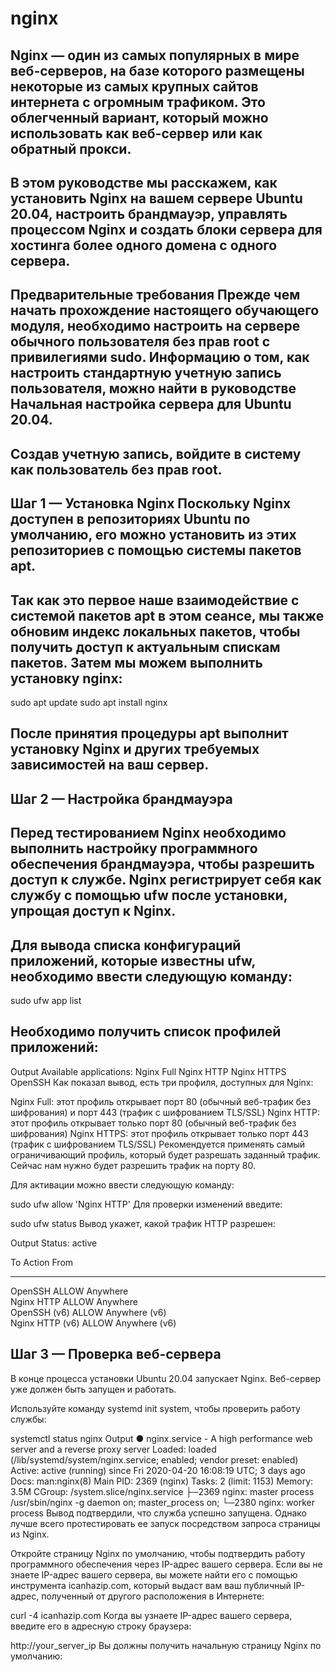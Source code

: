 # nginx

Nginx — один из самых популярных в мире веб-серверов, на базе которого размещены некоторые из самых крупных сайтов интернета с огромным трафиком. Это облегченный вариант, который можно использовать как веб-сервер или как обратный прокси.
---

В этом руководстве мы расскажем, как установить Nginx на вашем сервере Ubuntu 20.04, настроить брандмауэр, управлять процессом Nginx и создать блоки сервера для хостинга более одного домена с одного сервера.
---

Предварительные требования
Прежде чем начать прохождение настоящего обучающего модуля, необходимо настроить на сервере обычного пользователя без прав root с привилегиями sudo. Информацию о том, как настроить стандартную учетную запись пользователя, можно найти в руководстве Начальная настройка сервера для Ubuntu 20.04​​​.
---

Создав учетную запись, войдите в систему как пользователь без прав root.
---

Шаг 1 — Установка Nginx
Поскольку Nginx доступен в репозиториях Ubuntu по умолчанию, его можно установить из этих репозиториев с помощью системы пакетов apt.
--

Так как это первое наше взаимодействие с системой пакетов apt в этом сеансе, мы также обновим индекс локальных пакетов, чтобы получить доступ к актуальным спискам 
пакетов. Затем мы можем выполнить установку nginx:
---

sudo apt update
sudo apt install nginx

После принятия процедуры apt выполнит установку Nginx и других требуемых зависимостей на ваш сервер.
---

Шаг 2 — Настройка брандмауэра
---

Перед тестированием Nginx необходимо выполнить настройку программного обеспечения брандмауэра, чтобы разрешить доступ к службе. Nginx регистрирует себя как службу с помощью ufw после установки, упрощая доступ к Nginx.
---

Для вывода списка конфигураций приложений, которые известны ufw, необходимо ввести следующую команду:
---

sudo ufw app list

Необходимо получить список профилей приложений:
---

Output
Available applications:
  Nginx Full
  Nginx HTTP
  Nginx HTTPS
  OpenSSH
Как показал вывод, есть три профиля, доступных для Nginx:

Nginx Full: этот профиль открывает порт 80 (обычный веб-трафик без шифрования) и порт 443 (трафик с шифрованием TLS/SSL)
Nginx HTTP: этот профиль открывает только порт 80 (обычный веб-трафик без шифрования)
Nginx HTTPS: этот профиль открывает только порт 443 (трафик с шифрованием TLS/SSL)
Рекомендуется применять самый ограничивающий профиль, который будет разрешать заданный трафик. Сейчас нам нужно будет разрешить трафик на порту 80.

Для активации можно ввести следующую команду:

sudo ufw allow 'Nginx HTTP'
Для проверки изменений введите:

sudo ufw status
Вывод укажет, какой трафик HTTP разрешен:

Output
Status: active

To                         Action      From
--                         ------      ----
OpenSSH                    ALLOW       Anywhere                  
Nginx HTTP                 ALLOW       Anywhere                  
OpenSSH (v6)               ALLOW       Anywhere (v6)             
Nginx HTTP (v6)            ALLOW       Anywhere (v6)


Шаг 3 — Проверка веб-сервера
---

В конце процесса установки Ubuntu 20.04 запускает Nginx. Веб-сервер уже должен быть запущен и работать.

Используйте команду systemd init system, чтобы проверить работу службы:

systemctl status nginx
Output
● nginx.service - A high performance web server and a reverse proxy server
   Loaded: loaded (/lib/systemd/system/nginx.service; enabled; vendor preset: enabled)
   Active: active (running) since Fri 2020-04-20 16:08:19 UTC; 3 days ago
     Docs: man:nginx(8)
 Main PID: 2369 (nginx)
    Tasks: 2 (limit: 1153)
   Memory: 3.5M
   CGroup: /system.slice/nginx.service
           ├─2369 nginx: master process /usr/sbin/nginx -g daemon on; master_process on;
           └─2380 nginx: worker process
Вывод подтвердили, что служба успешно запущена. Однако лучше всего протестировать ее запуск посредством запроса страницы из Nginx.

Откройте страницу Nginx по умолчанию, чтобы подтвердить работу программного обеспечения через IP-адрес вашего сервера. Если вы не знаете IP-адрес вашего сервера, вы можете найти его с помощью инструмента icanhazip.com, который выдаст вам ваш публичный IP-адрес, полученный от другого расположения в Интернете:

curl -4 icanhazip.com
Когда вы узнаете IP-адрес вашего сервера, введите его в адресную строку браузера:

http://your_server_ip
Вы должны получить начальную страницу Nginx по умолчанию:
